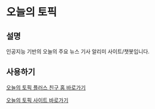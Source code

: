 # 오늘의 토픽

## 설명
인공지능 기반의 오늘의 주요 뉴스 기사 알리미 사이트/챗봇입니다.

## 사용하기
[오늘의 토픽 플러스 친구 홈 바로가기](http://pf.kakao.com/_EFwqj)

[오늘의 토픽 사이트 바로가기](http://topic.cupjoo.kro.kr)
